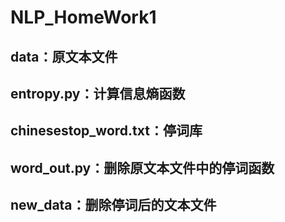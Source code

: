 # NLP_HomeWork1
## data：原文本文件
## entropy.py：计算信息熵函数
## chinesestop_word.txt：停词库
## word_out.py：删除原文本文件中的停词函数
## new_data：删除停词后的文本文件
